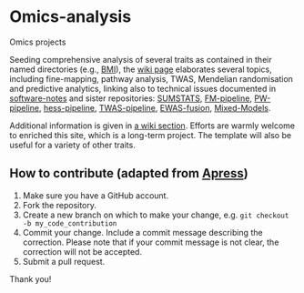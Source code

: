 # Omics-analysis

Omics projects

Seeding comprehensive analysis of several traits as contained in their named directories (e.g., [BMI](BMI)), the [wiki page](https://github.com/jinghuazhao/Omics-analysis/wiki) elaborates several topics, including fine-mapping, pathway analysis, TWAS, Mendelian randomisation and predictive analytics, linking also to technical issues documented in [software-notes](https://github.com/jinghuazhao/software-notes) and sister repositories: 
[SUMSTATS](https://github.com/jinghuazhao/SUMSTATS),
[FM-pipeline](https://github.com/jinghuazhao/FM-pipeline),
[PW-pipeline](https://github.com/jinghuazhao/PW-pipeline),
[hess-pipeline](https://github.com/jinghuazhao/hess-pipeline),
[TWAS-pipeline](https://github.com/jinghuazhao/TWAS-pipeline),
[EWAS-fusion](https://github.com/jinghuazhao/EWAS-fusion),
[Mixed-Models](https://github.com/jinghuazhao/Mixed-Models).

Additional information is given in [a wiki section](https://github.com/jinghuazhao/Omics-projects/wiki/Resources). Efforts are warmly welcome to enriched this site, which is a long-term project. The template will also be useful for a variety of other traits.

## How to contribute (adapted from [Apress](https://github.com/apress))

1. Make sure you have a GitHub account.
2. Fork the repository.
3. Create a new branch on which to make your change, e.g. `git checkout -b my_code_contribution`
4. Commit your change. Include a commit message describing the correction. Please note that if your commit message is not clear, the correction will not be accepted.
5. Submit a pull request.

Thank you!
